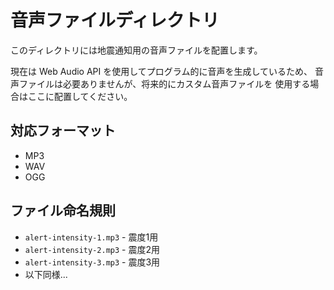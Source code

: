 # 音声ファイルディレクトリ

このディレクトリには地震通知用の音声ファイルを配置します。

現在は Web Audio API を使用してプログラム的に音声を生成しているため、
音声ファイルは必要ありませんが、将来的にカスタム音声ファイルを
使用する場合はここに配置してください。

## 対応フォーマット
- MP3
- WAV
- OGG

## ファイル命名規則
- `alert-intensity-1.mp3` - 震度1用
- `alert-intensity-2.mp3` - 震度2用
- `alert-intensity-3.mp3` - 震度3用
- 以下同様...